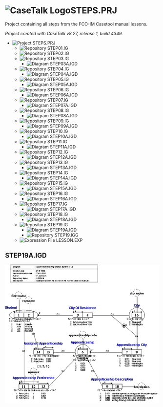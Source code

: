 # ![CaseTalk Logo](https://www.casetalk.com/images/icons/casetalk.png)STEPS.PRJ
Project containing all steps from the FCO-IM Casetool manual lessons.

*Project created with CaseTalk v8.27, release 1, build 4349.*

* ![Project](https://www.casetalk.com/images/icons/prj.png) STEPS.PRJ
  * ![Repository](https://www.casetalk.com/images/icons/ig.png) STEP01.IG
  * ![Repository](https://www.casetalk.com/images/icons/ig.png) STEP02.IG
  * ![Repository](https://www.casetalk.com/images/icons/ig.png) STEP03.IG
    * ![Diagram](https://www.casetalk.com/images/icons/igd.png) STEP03A.IGD
  * ![Repository](https://www.casetalk.com/images/icons/ig.png) STEP04.IG
    * ![Diagram](https://www.casetalk.com/images/icons/igd.png) STEP04A.IGD
  * ![Repository](https://www.casetalk.com/images/icons/ig.png) STEP05.IG
    * ![Diagram](https://www.casetalk.com/images/icons/igd.png) STEP05A.IGD
  * ![Repository](https://www.casetalk.com/images/icons/ig.png) STEP06.IG
    * ![Diagram](https://www.casetalk.com/images/icons/igd.png) STEP06A.IGD
  * ![Repository](https://www.casetalk.com/images/icons/ig.png) STEP07.IG
    * ![Diagram](https://www.casetalk.com/images/icons/igd.png) STEP07A.IGD
  * ![Repository](https://www.casetalk.com/images/icons/ig.png) STEP08.IG
    * ![Diagram](https://www.casetalk.com/images/icons/igd.png) STEP08A.IGD
  * ![Repository](https://www.casetalk.com/images/icons/ig.png) STEP09.IG
    * ![Diagram](https://www.casetalk.com/images/icons/igd.png) STEP09A.IGD
  * ![Repository](https://www.casetalk.com/images/icons/ig.png) STEP10.IG
    * ![Diagram](https://www.casetalk.com/images/icons/igd.png) STEP10A.IGD
  * ![Repository](https://www.casetalk.com/images/icons/ig.png) STEP11.IG
    * ![Diagram](https://www.casetalk.com/images/icons/igd.png) STEP11A.IGD
  * ![Repository](https://www.casetalk.com/images/icons/ig.png) STEP12.IG
    * ![Diagram](https://www.casetalk.com/images/icons/igd.png) STEP12A.IGD
  * ![Repository](https://www.casetalk.com/images/icons/ig.png) STEP13.IG
    * ![Diagram](https://www.casetalk.com/images/icons/igd.png) STEP13A.IGD
  * ![Repository](https://www.casetalk.com/images/icons/ig.png) STEP14.IG
    * ![Diagram](https://www.casetalk.com/images/icons/igd.png) STEP14A.IGD
  * ![Repository](https://www.casetalk.com/images/icons/ig.png) STEP15.IG
    * ![Diagram](https://www.casetalk.com/images/icons/igd.png) STEP15A.IGD
  * ![Repository](https://www.casetalk.com/images/icons/ig.png) STEP16.IG
    * ![Diagram](https://www.casetalk.com/images/icons/igd.png) STEP16A.IGD
  * ![Repository](https://www.casetalk.com/images/icons/ig.png) STEP17.IG
    * ![Diagram](https://www.casetalk.com/images/icons/igd.png) STEP17A.IGD
  * ![Repository](https://www.casetalk.com/images/icons/ig.png) STEP18.IG
    * ![Diagram](https://www.casetalk.com/images/icons/igd.png) STEP18A.IGD
  * ![Repository](https://www.casetalk.com/images/icons/ig.png) STEP19.IG
    * ![Diagram](https://www.casetalk.com/images/icons/igd.png) STEP19A.IGD
    * ![Repository](https://www.casetalk.com/images/icons/igg.png) STEP19.IGG
  * ![Expression File](https://www.casetalk.com/images/icons/exp.png) LESSON.EXP
## STEP19A.IGD
![Diagram STEP19A.IGD](STEP19A.png)
